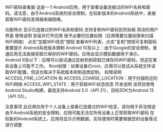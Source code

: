 WiFi密码查看器
这是一个Android应用，用于查看设备连接过的WiFi名称和密码。请注意，由于Android系统的安全限制，在较新版本的Android系统中，直接获取WiFi密码变得越来越困难。

功能特点
显示已连接过的WiFi名称和密码
支持复制WiFi密码到剪贴板
简洁的用户界面
使用说明
安装并打开应用
授予必要的位置权限（应用需要位置权限来扫描WiFi网络）
点击"加载WiFi信息"按钮
查看WiFi列表，点击"复制"按钮可复制密码
重要提示
Android系统版本限制
Android 10及以上：由于Google的安全限制，普通应用无法直接获取已保存的WiFi密码。应用会显示模拟数据用于演示。
Android 9及以下：应用可以尝试通过反射机制获取已保存的WiFi密码，但这在某些设备上可能不工作。
Root权限：如果设备已root，应用可以尝试从系统文件读取WiFi配置，但这也取决于系统版本和制造商定制。
权限说明
ACCESS_FINE_LOCATION 和 ACCESS_COARSE_LOCATION：用于扫描附近的WiFi网络
ACCESS_WIFI_STATE：用于获取WiFi状态信息
开发说明
该项目使用Android Studio构建，最低支持Android 5.0（API 21），目标SDK为Android 13（API 33）。

注意事项
此应用仅用于个人设备上查看已连接过的WiFi信息，请勿用于非法用途
由于Android系统的安全限制，应用可能无法在所有设备上正常获取WiFi密码
在较新的Android系统上，应用将显示示例数据，实际使用时需要根据您的设备情况进行调整
